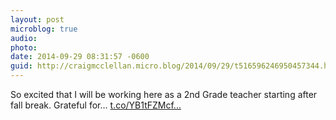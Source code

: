 ```yaml
---
layout: post
microblog: true
audio: 
photo: 
date: 2014-09-29 08:31:57 -0600
guid: http://craigmcclellan.micro.blog/2014/09/29/t516596246950457344.html
---
```

So excited that I will be working here as a 2nd Grade teacher starting after fall break. Grateful for… [t.co/YB1tFZMcf...](http://t.co/YB1tFZMcfb)
